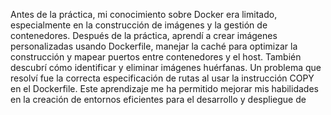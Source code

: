 
Antes de la práctica, mi conocimiento sobre Docker era limitado, especialmente en la construcción de imágenes y la gestión de contenedores. Después de la práctica, aprendí a crear imágenes personalizadas usando Dockerfile, manejar la caché para optimizar la construcción y mapear puertos entre contenedores y el host. También descubrí cómo identificar y eliminar imágenes huérfanas. Un problema que resolví fue la correcta especificación de rutas al usar la instrucción COPY en el Dockerfile. Este aprendizaje me ha permitido mejorar mis habilidades en la creación de entornos eficientes para el desarrollo y despliegue de